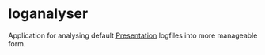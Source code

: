 # loganalyser

Application for analysing default [Presentation](http://www.neurobs.com) logfiles into more manageable form.
